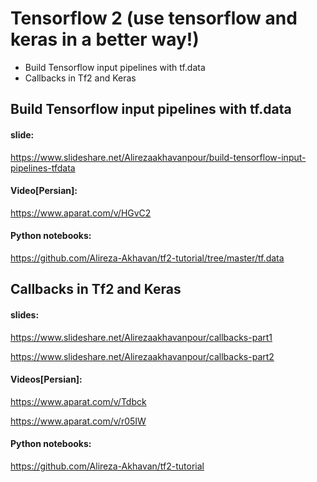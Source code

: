 
# Tensorflow 2 (use tensorflow and keras in a better way!)

 - Build Tensorflow input pipelines with tf.data
 - Callbacks in Tf2 and Keras
 
## Build Tensorflow input pipelines with tf.data

#### slide:
https://www.slideshare.net/Alirezaakhavanpour/build-tensorflow-input-pipelines-tfdata

#### Video[Persian]:
https://www.aparat.com/v/HGvC2 

#### Python notebooks:
https://github.com/Alireza-Akhavan/tf2-tutorial/tree/master/tf.data

## Callbacks in Tf2 and Keras
#### slides:
https://www.slideshare.net/Alirezaakhavanpour/callbacks-part1

https://www.slideshare.net/Alirezaakhavanpour/callbacks-part2

#### Videos[Persian]:
https://www.aparat.com/v/Tdbck

https://www.aparat.com/v/r05IW

#### Python notebooks:
https://github.com/Alireza-Akhavan/tf2-tutorial
